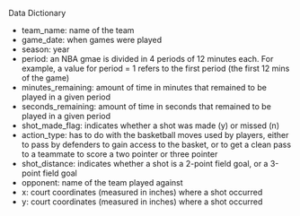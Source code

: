 Data Dictionary

- team_name: name of the team
- game_date: when games were played
- season: year
- period: an NBA gmae is divided in 4 periods of 12 minutes each. For example, a value for period = 1 refers to the first period (the first 12 mins of the game)
- minutes_remaining: amount of time in minutes that remained to be played in a given period 
- seconds_remaining: amount of time in seconds that remained to be played in a given period 
- shot_made_flag: indicates whether a shot was made (y) or missed (n)
- action_type: has to do with the basketball moves used by players, either to pass by defenders to gain access to the basket, or to get a clean pass to a teammate to score a two pointer or three pointer
- shot_distance: indicates whether a shot is a 2-point field goal, or a 3-point field goal
- opponent: name of the team played against
- x: court coordinates (measured in inches) where a shot occurred
- y: court coordinates (measured in inches) where a shot occurred
